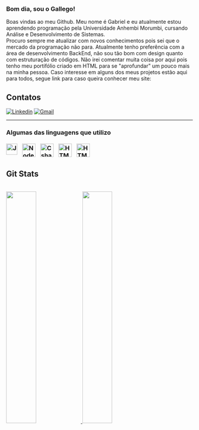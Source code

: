 ### Bom dia, sou o Gallego!

Boas vindas ao meu Github. Meu nome é Gabriel e eu atualmente estou aprendendo programação pela Universidade Anhembi Morumbi, cursando Análise e Desenvolvimento de Sistemas.<br>
Procuro sempre me atualizar com novos conhecimentos pois sei que o mercado da programação não para. Atualmente tenho preferência com a área de desenvolvimento BackEnd, não sou tão bom com design quanto com estruturação de códigos. 
Não irei comentar muita coisa por aqui pois tenho meu portifólio criado em HTML para se "aprofundar" um pouco mais na minha pessoa. 
Caso interesse em alguns dos meus projetos estão aqui para todos, segue link para caso queira conhecer meu site:<br>
#### <a src="https://linksgallego.vercel.app/#index"/>

## Contatos
[![Linkedin](https://img.shields.io/badge/-LinkedIn-blue?style=flat&logo=Linkedin&logoColor=white)](https://www.linkedin.com/in/gabriel-gallego-5a7276241/)
[![Gmail](https://img.shields.io/badge/-Gmail-c14438?style=flat&logo=Gmail&logoColor=white)](emailto:gabriel.j.g.g23@gmail.com)
<hr>
<h3> Algumas das linguagens que utilizo <br><br>
  
<img align="left" alt="JavaScript" width="30px" style="padding-right:10px;" src="https://cdn.jsdelivr.net/gh/devicons/devicon/icons/javascript/javascript-original.svg"/>
<img align="left" alt="Node" width="36px" style="padding-right:10px;" src="https://cdn.jsdelivr.net/gh/devicons/devicon/icons/nodejs/nodejs-original.svg" />
<img align="left" alt="Csharp" width="36px" style="padding-right:10px;"src="https://cdn.jsdelivr.net/gh/devicons/devicon/icons/csharp/csharp-original.svg" />
<img align="left" alt="HTML" width="36px" style="padding-right:10px;"src="https://cdn.jsdelivr.net/gh/devicons/devicon/icons/html5/html5-original.svg" />
<img align="left" alt="HTML" width="36px" style="padding-right:10px;"src="https://cdn.jsdelivr.net/gh/devicons/devicon/icons/css3/css3-original.svg" />
<br><br>

## Git Stats
  
<br>  
<div>
  <a href="https://github.com/gabriel-galleg0">
  <img width="40%" src="https://github-readme-stats.vercel.app/api?username=gabriel-galleg0&show_icons=true&theme=rose_pine&include_all_commits=true&count_private=true"/>
  <img width="40%" src="https://github-readme-stats.vercel.app/api/top-langs/?username=gabriel-galleg0&layout=compact&langs_count=7&theme=rose_pine"/>
</div>
                    
           
                   



